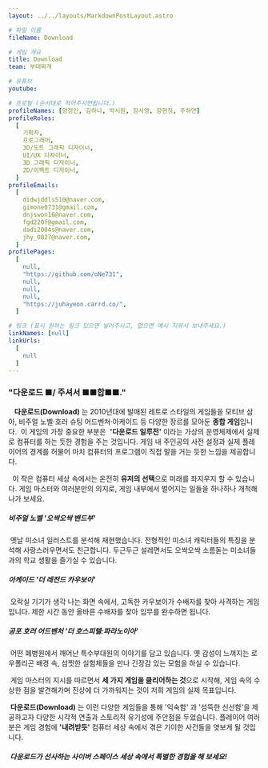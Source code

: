```yaml
---
layout: ../../layouts/MarkdownPostLayout.astro

# 파일 이름
fileName: Download

# 게임 개요
title: Download
team: 부대찌개

# 유튜브
youtube:

# 프로필 (순서대로 적어주시면됩니다.)
profileNames: [양정인, 김하나, 박시원, 장서영, 장현정, 주하연]
profileRoles:
  [
    기획자,
    프로그래머,
    3D/도트 그래픽 디자이너,
    UI/UX 디자이너,
    3D 그래픽 디자이너,
    2D/이펙트 디자이너,
  ]
profileEmails:
  [
    didwjddls510@naver.com,
    gimone0731@gmail.com,
    dnjswon16@naver.com,
    fgd220f@gmail.com,
    dadi2004s@naver.com,
    jhy_0827@naver.com,
  ]
profilePages:
  [
    null,
    "https://github.com/oNe731",
    null,
    null,
    null,
    "https://juhayeon.carrd.co/",
  ]

# 링크 (표시 원하는 링크 있으면 넣어주시고, 없으면 예시 지워서 보내주세요.)
linkNames: [null]
linkUrls:
  [
    null
  ]
---
```


### **"다운로드 ■/ 주셔서 ■■합■■."**
&nbsp;
&nbsp;**다운로드(Download)** 는 2010년대에 발매된 레트로 스타일의 게임들을 모티브 삼아, 비주얼 노벨·호러 슈팅 어드벤쳐·아케이드 등 다양한 장르를 모아둔 **종합 게임**입니다. 
&nbsp;이 게임의 가장 중요한 부분은 &nbsp;**'다운로드 일루전'** 이라는 가상의 운영체제에서 실제로 컴퓨터를 하는 듯한 경험을 주는 것입니다.  게임 내 주인공의 사전 설정과 실제 플레이어의 경계를 허물어 마치 컴퓨터의 프로그램이 직접 말을 거는 듯한 느낌을 제공합니다. 

&nbsp; 이 작은 컴퓨터 세상 속에서는 온전히 **유저의 선택**으로 미래를 좌지우지 할 수 있습니다. 게임 마스터와 여러분만의 의지로, 게임 내부에서 벌어지는 일들을 하나하나 개척해 나가 보세요.

 
##### 비주얼 노벨 '오싹오싹 밴드부'
 &nbsp;옛날 미소녀 일러스트를 분석해 재현했습니다. 전형적인 미소녀 캐릭터들의 특징을 분석해 사랑스러우면서도 친근합니다. 두근두근 설레면서도 오싹오싹 소름돋는 미소녀들과의 학교 생활을 즐기실 수 있습니다.

##### 아케이드 '더 레전드 카우보이'
 &nbsp;오락실 기기가 생각 나는 화면 속에서, 고독한 카우보이가 수배자를 찾아 사격하는 게임입니다. 제한 시간 동안 올바른 수배자를 찾아 임무를 완수하면 됩니다. 

##### 공포 호러 어드벤처 '더 호스피텔:파라노이아'
 &nbsp;어떤 폐병원에서 깨어난 특수부대원의 이야기를 담고 있습니다. 옛 감성이 느껴지는 로우폴리곤 배경 속, 섬찟한 실험체들을 만나 긴장감 있는 모험을 하실 수 있습니다.
 
&nbsp;게임 마스터의 지시를 따르면서  **세 가지 게임을 클리어하는 것**으로 시작해, 게임 속의 수상한 점을 발견해가며 진상에 더 가까워지는 것이 저희 게임의 실제 목표입니다.

&nbsp;**다운로드(Download)** 는 이런 다양한 게임들을 통해 '익숙함' 과 '섬뜩한 신선함'을 제공하고자 다양한 시각적 연출과 스토리적 유기성에 주안점을 두었습니다. 플레이어 여러분은 게임 경험에 **'내려받듯'** 컴퓨터 세상 속에서 겪은 기이한 사건들을 엿보게 될 것입니다. 

##### &nbsp;다운로드가 선사하는 사이버 스페이스 세상 속에서 특별한 경험을 해 보세요!